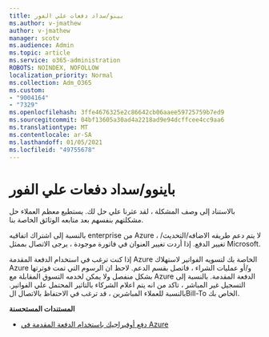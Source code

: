 ```yaml
---
title: بينو/سداد دفعات علي الفور
ms.author: v-jmathew
author: v-jmathew
manager: scotv
ms.audience: Admin
ms.topic: article
ms.service: o365-administration
ROBOTS: NOINDEX, NOFOLLOW
localization_priority: Normal
ms.collection: Adm_O365
ms.custom:
- "9004164"
- "7329"
ms.openlocfilehash: 3ffe4676325e2c86642cb06aaee59725759b7ed9
ms.sourcegitcommit: 04bf13605a30ad4a2218ad9e94dcffcee4cc9aa6
ms.translationtype: MT
ms.contentlocale: ar-SA
ms.lasthandoff: 01/05/2021
ms.locfileid: "49755678"
---
```

# <a name="paynowmake-payment-immediately"></a>باينوو/سداد دفعات علي الفور

بالاستناد إلى وصف المشكلة ، لقد عثرنا علي حل لك. يستطيع معظم العملاء حل مشكلتهم بنفسهم بعد متابعه الوثائق الخاصة بنا.

بالنسبة إلى اشتراك اتفاقيه enterprise من Azure ، لا يتم دعم طريقه الاضافه/التحديث/تغيير الدفع. إذا أردت تغيير العنوان في فاتورة موجودة ، يرجى الاتصال بممثل Microsoft.

إذا كنت ترغب في استخدام الدفعة المقدمة Azure الخاصة بك لتسويه الفواتير لاستهلاك Azure و/أو عمليات الشراء ، فاتصل بقسم الدعم. لاحظ ان الرسوم التي تمت فوترتها بشكل منفصل ولا يمكن لخدمه التسوق المقابلة مع Azure الدفعة المقدمة. بالنسبة إلى التسجيل غير المباشر ، تاكد من انه يتم اعلام الشركاء بالتاثير المحتمل علي الفواتير. بالنسبة للعملاء المباشرين ، قد ترغب في الاحتفاظ بالاتصال الBill-To الخاص بك.

**المستندات المستحسنة**

- [دفع أوفيراجيك باستخدام الدفعة المقدمة في Azure](https://docs.microsoft.com/azure/cost-management-billing/manage/ea-portal-enrollment-invoices#pay-your-overage-with-your-azure-prepayment)
